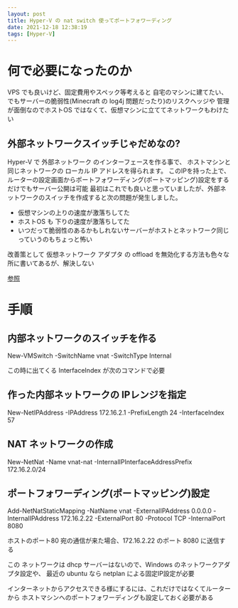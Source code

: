 ```yaml
---
layout: post
title: Hyper-V の nat switch 使ってポートフォワーディング
date: 2021-12-18 12:38:19
tags: [Hyper-V]
---
```


# 何で必要になったのか

VPS でも良いけど、固定費用やスペック等考えると
自宅のマシンに建てたい、でもサーバーの脆弱性(Minecraft の log4j 問題だったり)のリスクヘッジや
管理が面倒なのでホストOS ではなくて、仮想マシンに立ててネットワークもわけたい

## 外部ネットワークスイッチじゃだめなの?

Hyper-V で 外部ネットワーク のインターフェースを作る事で、
ホストマシンと同じネットワークの ローカル IP アドレスを得られます。
このIPを持った上で、ルーターの設定画面からポートフォワーディング(ポートマッピング)設定をするだけでもサーバー公開は可能
最初はこれでも良いと思っていましたが、外部ネットワークのスイッチを作成すると次の問題が発生しました。

- 仮想マシンの上りの速度が激落ちしてた
- ホストOS も 下りの速度が激落ちしてた
- いつだって脆弱性のあるかもしれないサーバーがホストとネットワーク同じっていうのもちょっと怖い

改善策として 仮想ネットワーク アダプタ の offload を無効化する方法も色々な所に書いてあるが、解決しない

[参照](https://www.ginnokagi.com/2008/05/vmwaretcp_segmentaion_offload.html)

# 手順

## 内部ネットワークのスイッチを作る

New-VMSwitch -SwitchName vnat -SwitchType Internal

この時に出てくる InterfaceIndex が次のコマンドで必要

## 作った内部ネットワークの IPレンジを指定

New-NetIPAddress -IPAddress 172.16.2.1 -PrefixLength 24 -InterfaceIndex 57

## NAT ネットワークの作成

New-NetNat -Name vnat-nat -InternalIPInterfaceAddressPrefix 172.16.2.0/24

## ポートフォワーディング(ポートマッピング)設定

Add-NetNatStaticMapping -NatName vnat -ExternalIPAddress 0.0.0.0 -InternalIPAddress 172.16.2.22 -ExternalPort 80 -Protocol TCP -InternalPort 8080

ホストのポート80 宛の通信が来た場合、172.16.2.22 のポート 8080 に送信する

この ネットワークは dhcp サーバーはないので、Windows のネットワークアダプタ設定や、
最近の ubuntu なら netplan による固定IP設定が必要

インターネットからアクセスできる様にするには、これだけではなくてルーターから ホストマシンへのポートフォワーディングも設定しておく必要がある

